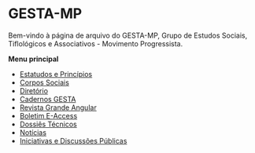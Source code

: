 # GESTA-MP

Bem-vindo à página de arquivo do GESTA-MP, Grupo de Estudos Sociais, Tiflológicos e Associativos - Movimento Progressista.

**Menu principal**

- [Estatudos e Princípios](docs.htm)
- [Corpos Sociais](orgaos.htm)
- [Diretório](sites.htm)
- [Cadernos GESTA](gesta01/indice.htm)
- [Revista Grande Angular](grandeangular.htm)
- [Boletim E-Access](eaccess/index.htm)
- [Dossiês Técnicos](tecnicos.htm)
- [Notícias](noticias.htm)
- [Iniciativas e Discussões Públicas](tecnicos.htm#iniciativas)
